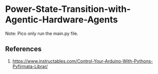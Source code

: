 # Power-State-Transition-with-Agentic-Hardware-Agents

Note: Pico only run the main.py file.


## References
1. https://www.instructables.com/Control-Your-Arduino-With-Pythons-Pyfirmata-Librar/